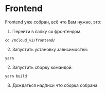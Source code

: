 # Frontend

Frontend уже собран, всё что Вам нужно, это:

1. Перейти в папку со фронтендом.

```
cd /mcloud_v2/frontend/
```
2. Запустить установку зависимостей:
```
yarn 
```

2. Запустить сборку командой:

```
yarn build
```

3. Дождаться надписи что сборка собрана.